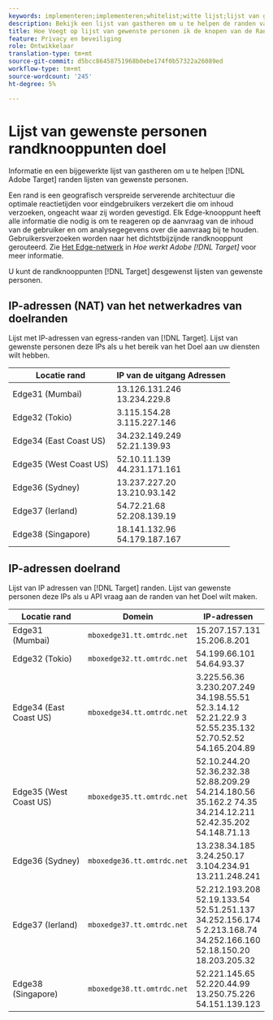 ```yaml
---
keywords: implementeren;implementeren;whitelist;witte lijst;lijst van gewenste personen;lijst van gewenste personen;edge;edges
description: Bekijk een lijst van gastheren om u te helpen de randen van Adobe Target lijsten van gewenste personen (geografisch verdeelde het dienen knopen die optimale reactietijden eind - gebruikers verzekeren).
title: Hoe Voegt op lijst van gewenste personen ik de knopen van de Rand van het Doel?
feature: Privacy en beveiliging
role: Ontwikkelaar
translation-type: tm+mt
source-git-commit: d5bcc86458751968b0ebe174f0b57322a26089ed
workflow-type: tm+mt
source-wordcount: '245'
ht-degree: 5%

---
```



# Lijst van gewenste personen randknooppunten doel

Informatie en een bijgewerkte lijst van gastheren om u te helpen [!DNL Adobe Target] randen lijsten van gewenste personen.

Een rand is een geografisch verspreide serverende architectuur die optimale reactietijden voor eindgebruikers verzekert die om inhoud verzoeken, ongeacht waar zij worden gevestigd. Elk Edge-knooppunt heeft alle informatie die nodig is om te reageren op de aanvraag van de inhoud van de gebruiker en om analysegegevens over die aanvraag bij te houden. Gebruikersverzoeken worden naar het dichtstbijzijnde randknooppunt gerouteerd. Zie [Het Edge-netwerk](/help/c-intro/how-target-works.md#concept_0AE2ED8E9DE64288A8B30FCBF1040934) in *Hoe werkt Adobe [!DNL Target]* voor meer informatie.

U kunt de randknooppunten [!DNL Target] desgewenst lijsten van gewenste personen.

## IP-adressen (NAT) van het netwerkadres van doelranden

Lijst met IP-adressen van egress-randen van [!DNL Target]. Lijst van gewenste personen deze IPs als u het bereik van het Doel aan uw diensten wilt hebben.

| Locatie rand | IP van de uitgang Adressen |
| --- | --- |
| Edge31 (Mumbai) | 13.126.131.246<br>13.234.229.8 |
| Edge32 (Tokio) | 3.115.154.28<br>3.115.227.146 |
| Edge34 (East Coast US) | 34.232.149.249<br>52.21.139.93 |
| Edge35 (West Coast US) | 52.10.11.139<br>44.231.171.161 |
| Edge36 (Sydney) | 13.237.227.20<br>13.210.93.142 |
| Edge37 (Ierland) | 54.72.21.68<br>52.208.139.19 |
| Edge38 (Singapore) | 18.141.132.96<br>54.179.187.167 |

## IP-adressen doelrand

Lijst van IP adressen van [!DNL Target] randen. Lijst van gewenste personen deze IPs als u API vraag aan de randen van het Doel wilt maken.

| Locatie rand | Domein | IP-adressen |
| --- | --- | --- |
| Edge31 (Mumbai) | `mboxedge31.tt.omtrdc.net` | 15.207.157.131<br>15.206.8.201 |
| Edge32 (Tokio) | `mboxedge32.tt.omtrdc.net` | 54.199.66.101<br>54.64.93.37 |
| Edge34 (East Coast US) | `mboxedge34.tt.omtrdc.net` | 3.225.56.36<br>3.230.207.249<br>34.198.55.51<br>52.3.14.12<br>52.21.22.9 3<br>52.55.235.132<br>52.70.52.52<br>54.165.204.89 |
| Edge35 (West Coast US) | `mboxedge35.tt.omtrdc.net` | 52.10.244.20<br>52.36.232.38<br>52.88.209.29<br>54.214.180.56<br>35.162.2 74.35<br>34.214.12.211<br>52.42.35.202<br>54.148.71.13 |
| Edge36 (Sydney) | `mboxedge36.tt.omtrdc.net` | 13.238.34.185<br>3.24.250.17<br>3.104.234.91<br>13.211.248.241 |
| Edge37 (Ierland) | `mboxedge37.tt.omtrdc.net` | 52.212.193.208<br>52.19.133.54<br>52.51.251.137<br>34.252.156.174<br>5 2.213.168.74<br>34.252.166.160<br>52.18.150.20<br>18.203.205.32 |
| Edge38 (Singapore) | `mboxedge38.tt.omtrdc.net` | 52.221.145.65<br>52.220.44.99<br>13.250.75.226<br>54.151.139.123 |





